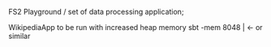 FS2 Playground / set of data processing application;

WikipediaApp to be run with increased heap memory 
sbt -mem 8048 | <- or similar  